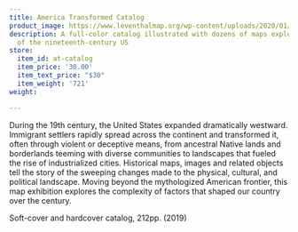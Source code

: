 ```yaml
---
title: America Transformed Catalog
product_image: https://www.leventhalmap.org/wp-content/uploads/2020/01/at-cover.jpg
description: A full-color catalog illustrated with dozens of maps exploring the history
  of the nineteenth-century US
store:
  item_id: at-catalog
  item_price: '30.00'
  item_text_price: "$30"
  item_weight: '721'
weight: 

---
```

During the 19th century, the United States expanded dramatically westward. Immigrant settlers rapidly spread across the continent and transformed it, often through violent or deceptive means, from ancestral Native lands and borderlands teeming with diverse communities to landscapes that fueled the rise of industrialized cities. Historical maps, images and related objects tell the story of the sweeping changes made to the physical, cultural, and political landscape. Moving beyond the mythologized American frontier, this map exhibition explores the complexity of factors that shaped our country over the century.

Soft-cover and hardcover catalog, 212pp. (2019)